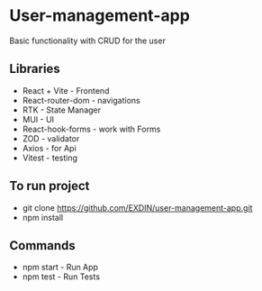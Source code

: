 # User-management-app

Basic functionality with CRUD for the user

## Libraries

-   React + Vite - Frontend
-   React-router-dom - navigations
-   RTK - State Manager
-   MUI - UI
-   React-hook-forms - work with Forms
-   ZOD - validator
-   Axios - for Api
-   Vitest - testing

## To run project

-   git clone https://github.com/EXDIN/user-management-app.git
-   npm install

## Commands

-   npm start - Run App
-   npm test - Run Tests
